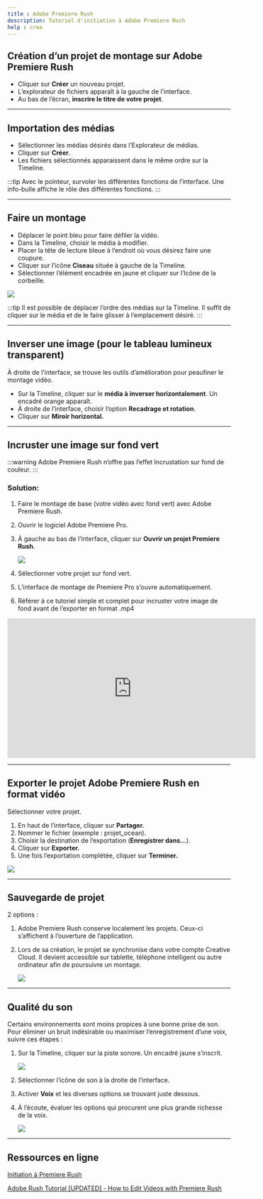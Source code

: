 ```yaml
---
title : Adobe Premiere Rush
description: Tutoriel d'initiation à Adobe Premiere Rush
help : crea
---
```


## Création d’un projet de montage sur Adobe Premiere Rush

- Cliquer sur **Créer** un nouveau projet.
- L’explorateur de fichiers apparaît à la gauche de l’interface.
- Au bas de l’écran, **inscrire le titre de votre projet**.

---

## Importation des médias

- Sélectionner les médias désirés dans l’Explorateur de médias.
- Cliquer sur **Créer**.
- Les fichiers sélectionnés apparaissent dans le même ordre sur la Timeline.

:::tip
 Avec le pointeur, survoler les différentes fonctions de l’interface. Une info-bulle affiche le rôle des différentes fonctions.
:::

---

## Faire un montage

- Déplacer le point bleu pour faire défiler la vidéo.
- Dans la Timeline, choisir le média à modifier.
- Placer la tête de lecture bleue à l’endroit où vous désirez faire une coupure.
- Cliquer sur l’icône **Ciseau** située à gauche de la Timeline.
- Sélectionner l’élément encadrée en jaune et cliquer sur l’Icône de la corbeille.

![](/img/docs/rush1.webp)

:::tip
Il est possible de déplacer l’ordre des médias sur la Timeline. Il suffit de cliquer sur le média et de le faire glisser à l’emplacement désiré.
:::

---

## Inverser une image (pour le tableau lumineux transparent)

À droite de l’interface, se trouve les outils d’amélioration pour peaufiner le montage vidéo.

- Sur la Timeline, cliquer sur le **média à inverser horizontalement**. Un encadré orange apparaît.
- À droite de l’interface, choisir l’option **Recadrage et rotation**.
- Cliquer sur **Miroir horizontal.**

---

## Incruster une image sur fond vert

:::warning
Adobe Premiere Rush n’offre pas l’effet Incrustation sur fond de couleur.
:::

### Solution:

1. Faire le montage de base (votre vidéo avec fond vert) avec Adobe Premiere Rush. 
2. Ouvrir le logiciel Adobe Premiere Pro. 
3. À gauche au bas de l’interface, cliquer sur **Ouvrir un projet Premiere Rush**.
    
    ![](/img/docs/rush2.webp)
    
4. Sélectionner votre projet sur fond vert. 
5. L’interface de montage de Premiere Pro s’ouvre automatiquement. 
6. Référer à ce tutoriel simple et complet pour incruster votre image de fond avant de l’exporter en format .mp4 

<iframe width="560" height="315" src="https://www.youtube-nocookie.com/embed/0up1s8zOH5Q?si=yiUvPy6Jq4ASb9bm" title="YouTube video player" frameborder="0" allow="accelerometer; autoplay; clipboard-write; encrypted-media; gyroscope; picture-in-picture; web-share" referrerpolicy="strict-origin-when-cross-origin" allowfullscreen></iframe>

---

## Exporter le projet Adobe Premiere Rush en format vidéo

Sélectionner votre projet.

1. En haut de l’interface, cliquer sur **Partager.**
2. Nommer le fichier (exemple : projet_ocean).
3. Choisir la destination de l’exportation (**Enregistrer dans…**).
4. Cliquer sur **Exporter.**
5. Une fois l’exportation complétée, cliquer sur **Terminer.**

![](/img/docs/rush3.webp)

---

## Sauvegarde de projet

2 options : 

1. Adobe Premiere Rush conserve localement les projets. Ceux-ci s’affichent à l’ouverture de l’application.
2. Lors de sa création, le projet se synchronise dans votre compte Creative Cloud. Il devient accessible sur tablette, téléphone intelligent ou autre ordinateur afin de poursuivre un montage.
    
    ![](/img/docs/rush4.webp)
    
---

## Qualité du son

Certains environnements sont moins propices à une bonne prise de son. Pour éliminer un bruit indésirable ou maximiser l’enregistrement d’une voix, suivre ces étapes :

1. Sur la Timeline, cliquer sur la piste sonore. Un encadré jaune s’inscrit.
    
    ![](/img/docs/rush5.webp)
    
2. Sélectionner l’icône de son à la droite de l’interface.
3. Activer **Voix** et les diverses options se trouvant juste dessous. 
4. À l’écoute, évaluer les options qui procurent une plus grande richesse de la voix.  
    
    ![](/img/docs/rush6.webp)

---

## Ressources en ligne

[Initiation à Premiere Rush](https://helpx.adobe.com/ca_fr/premiere-rush/tutorials.html)

[Adobe Rush Tutorial [UPDATED] - How to Edit Videos with Premiere Rush](https://www.youtube.com/watch?v=YsGQ_Bwi6Zg&t=730s)


